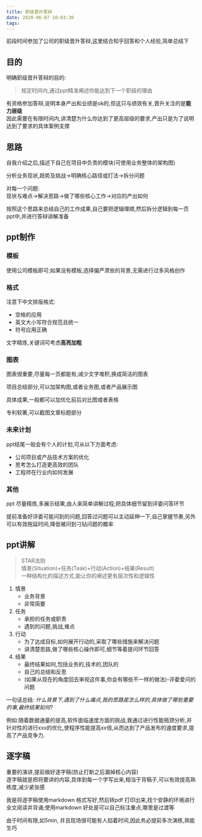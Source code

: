 ```yaml
---
title: 职级晋升答辩
date: 2020-06-07 10:03:30
tags:
---
```


前段时间参加了公司的职级晋升答辩,这里结合知乎回答和个人经验,简单总结下

## 目的

明确职级晋升答辩的目的:

> 规定时间内,通过ppt精准阐述你能达到下一个职级的理由

有资格参加答辩,说明本身产出和业绩是ok的,但这只与绩效有关,晋升关注的是**能力层级**  
因此需要在有限时间内,讲清楚为什么你达到了更高层级的要求,产出只是为了说明达到了要求的具体案例支撑

## 思路

自我介绍之后,描述下自己在项目中负责的模块(可使用业务整体的架构图)

分析业务现状,趋势及挑战->明确核心路径或打法->拆分问题

对每一个问题:  
现状与难点->解决思路->做了哪些核心工作->对应的产出如何

按照这个思路来总结自己的工作成果,自己要把逻辑理顺,然后拆分逻辑到每一页ppt中,并进行答辩讲解准备

## ppt制作

### 模板

使用公司模板即可;如果没有模板,选择偏严肃些的背景,无需进行过多风格创作

### 格式

注意下中文排版格式:

* 空格的应用
* 英文大小写符合规范且统一
* 符号应用正确


文字精炼,关键词可考虑**高亮加粗**

### 图表

图表很重要,尽量每一页都能有;减少文字堆积,换成简洁的图表

项目总结部分,可以加架构图,或者业务图,或者产品展示图

具体成果,一般都可以加优化前后对比图或者表格

专利软著,可以截图文章标题部分

### 未来计划

ppt结尾一般会有个人的计划,可从以下方面考虑:

* 公司项目或产品技术方案的优化
* 思考怎么打造更高效的团队
* 工程师在行业内如何发展

### 其他

ppt 尽量精炼,多展示结果,由人来简单讲解过程;把具体细节留到评委问答环节

提前准备好评委可能问到的问题,回答过问题可以主动延伸一下,自己掌握节奏,另外可以有效拖延时间,降低被问到刁钻问题的概率

## ppt讲解

>STAR法则  
情景(Situation)+任务(Task)+行动(Action)+结果(Result)  
一种结构化的描述方式,能让你的阐述更有层次性和逻辑性

1. 情景
    * 业务背景
    * 非常简要
2. 任务
    * 承担的任务或职责
    * 遇到的问题,挑战,难点
3. 行动
    * 为了达成目标,如何展开行动的,采取了哪些措施来解决问题
    * 讲清楚思路,做了哪些核心操作即可,细节等着提问环节回答
4. 结果
    * 最终结果如何,包括业务的,技术的,团队的
    * 自己的总结和反思
    * (如果从现在的角度回去审视这件事,你会有哪些不一样的做法)-评委爱问的问题

一句话总结: *什么背景下,遇到了什么痛点,我的思路是怎么样的,具体做了哪些重要的事,最终结果如何?*

例如:随着数据通量的提高,软件面临速度方面的挑战,我通过进行性能瓶颈分析,并针对性的进行xxx的优化,使程序性能提高xx倍,从而达到了产品发布的速度要求,提高了产品竞争力.

## 逐字稿

重要的演讲,提前做好逐字稿(防止打断之后漏掉核心内容)  
逐字稿就是把将要讲的内容,具体到每一个字写出来,相当于背稿子,可以有效提高熟练度,减少紧张感

我是将逐字稿使用markdown 格式写好,然后转pdf 打印出来,找个安静的环境进行全文阅读并背诵;使用markdown 好处是可以自己标注重点,哪里是过渡等

由于时间有限,如5min, 并且现场很可能有人掐着时间,因此务必提前多次演练,熟能生巧